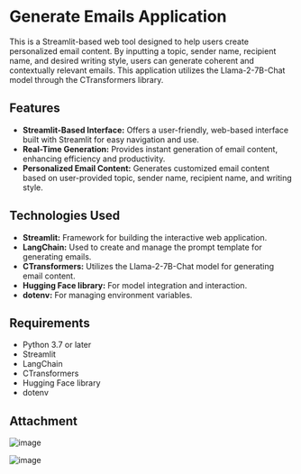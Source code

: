 # Generate Emails Application
This is a Streamlit-based web tool designed to help users create personalized email content. By inputting a topic, sender name, recipient name, and desired writing style, users can generate coherent and contextually relevant emails. This application utilizes the Llama-2-7B-Chat model through the CTransformers library.

## Features
- **Streamlit-Based Interface:**
Offers a user-friendly, web-based interface built with Streamlit for easy navigation and use.
- **Real-Time Generation:**
Provides instant generation of email content, enhancing efficiency and productivity.
- **Personalized Email Content:**
Generates customized email content based on user-provided topic, sender name, recipient name, and writing style.

## Technologies Used
- **Streamlit:** Framework for building the interactive web application.
- **LangChain:** Used to create and manage the prompt template for generating emails.
- **CTransformers:** Utilizes the Llama-2-7B-Chat model for generating email content.
- **Hugging Face library:** For model integration and interaction.
- **dotenv:** For managing environment variables.

## Requirements
- Python 3.7 or later
- Streamlit
- LangChain
- CTransformers
- Hugging Face library
- dotenv

## Attachment


![image](https://github.com/user-attachments/assets/415eaffd-45e0-469f-87ad-4f5e0e2bf657)

![image](https://github.com/user-attachments/assets/af90dd53-4f5e-45a4-b837-63f62af0154d)

